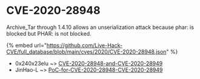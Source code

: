 # CVE-2020-28948

Archive_Tar through 1.4.10 allows an unserialization attack because phar: is blocked but PHAR: is not blocked.

{% embed url="https://github.com/Live-Hack-CVE/full_database/blob/main/cves/2020/CVE-2020-28948.json" %}


* 0x240x23elu ~> [CVE-2020-28948-and-CVE-2020-28949](https://zeste.alice-snow.ru/2020/database/cve-2020-28948/cve-2020-28948-and-cve-2020-28949-0x240x23elu)
* JinHao-L ~> [PoC-for-CVE-2020-28948-CVE-2020-28949](https://zeste.alice-snow.ru/2020/database/cve-2020-28948/poc-for-cve-2020-28948-cve-2020-28949-jinhao-l)